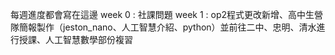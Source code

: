 每週進度都會寫在這邊
week 0 : 社課問題
week 1 : op2程式更改新增、高中生營隊簡報製作（jeston_nano、人工智慧介紹、python）並前往二中、忠明、清水進行授課、人工智慧數學部份複習

